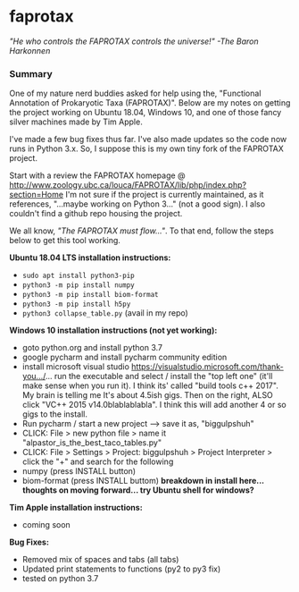 # faprotax

*"He who controls the FAPROTAX controls the universe!" -The Baron Harkonnen*

### Summary

One of my nature nerd buddies asked for help using the, "Functional Annotation of Prokaryotic Taxa (FAPROTAX)". Below are my notes on getting the project working on Ubuntu 18.04, Windows 10, and one of those fancy silver machines made by Tim Apple.

I've made a few bug fixes thus far. I've also made updates so the code now runs in Python 3.x. So, I suppose this is my own tiny fork of the FAPROTAX project.

Start with a review the FAPROTAX homepage @ http://www.zoology.ubc.ca/louca/FAPROTAX/lib/php/index.php?section=Home I'm not sure if the project is currently maintained, as it references, "...maybe working on Python 3..." (not a good sign). I also couldn't find a github repo housing the project.

We all know, *"The FAPROTAX must flow..."*. To that end, follow the steps below to get this tool working.

**Ubuntu 18.04 LTS installation instructions:**
  - `sudo apt install python3-pip`
  - `python3 -m pip install numpy`
  - `python3 -m pip install biom-format`
  - `python3 -m pip install h5py`
  - `python3 collapse_table.py` (avail in my repo)


**Windows 10 installation instructions (not yet working):**
  - goto python.org and install python 3.7
  - google pycharm and install pycharm community edition
  - install microsoft visual studio https://visualstudio.microsoft.com/thank-you.../... run the executable and select / install the "top left one" (it'll make sense when you run it). I think its' called "build tools c++ 2017". My brain is telling me It's about 4.5ish gigs. Then on the right, ALSO click "VC++ 2015 v14.0blablablabla". I think this will add another 4 or so gigs to the install. 
  - Run pycharm / start a new project --> save it as, "biggulpshuh"
  - CLICK: File > new python file > name it "alpastor_is_the_best_taco_tables.py"
  - CLICK: File > Settings > Project: biggulpshuh > Project Interpreter > click the "+" and search for the following
  - numpy (press INSTALL button)
  - biom-format (press INSTALL buttom) **breakdown in install here... thoughts on moving forward... try Ubuntu shell for windows?**

**Tim Apple installation instructions:**
  - coming soon

**Bug Fixes:**
  - Removed mix of spaces and tabs (all tabs)
  - Updated print statements to functions (py2 to py3 fix)
  - tested on python 3.7
